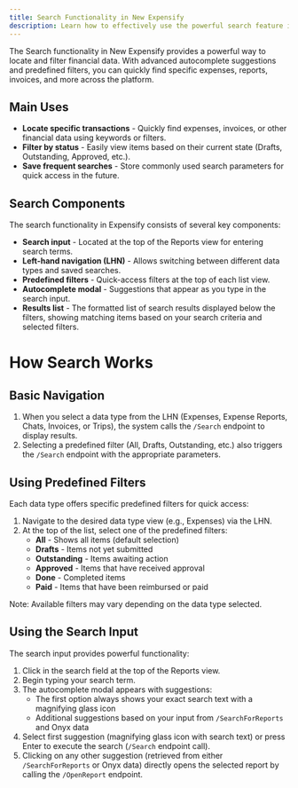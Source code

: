 ```yaml
---
title: Search Functionality in New Expensify
description: Learn how to effectively use the powerful search feature in New Expensify to find and filter your financial data quickly and efficiently.
---
```

<div id="expensify-classic" markdown="1">

The Search functionality in New Expensify provides a powerful way to locate and filter financial data. 
With advanced autocomplete suggestions and predefined filters, you can quickly find specific expenses, reports, 
invoices, and more across the platform.

## Main Uses

- **Locate specific transactions** - Quickly find expenses, invoices, or other financial data using keywords or filters.
- **Filter by status** - Easily view items based on their current state (Drafts, Outstanding, Approved, etc.).
- **Save frequent searches** - Store commonly used search parameters for quick access in the future.

## Search Components
The search functionality in Expensify consists of several key components:

- **Search input** - Located at the top of the Reports view for entering search terms.
- **Left-hand navigation (LHN)** - Allows switching between different data types and saved searches.
- **Predefined filters** - Quick-access filters at the top of each list view.
- **Autocomplete modal** - Suggestions that appear as you type in the search input.
- **Results list** - The formatted list of search results displayed below the filters, showing matching items based on 
your search criteria and selected filters.

# How Search Works
## Basic Navigation
1. When you select a data type from the LHN (Expenses, Expense Reports, Chats, Invoices, or Trips), the system calls the `/Search` endpoint to display results.
2. Selecting a predefined filter (All, Drafts, Outstanding, etc.) also triggers the `/Search` endpoint with the appropriate parameters.

## Using Predefined Filters
Each data type offers specific predefined filters for quick access:

1. Navigate to the desired data type view (e.g., Expenses) via the LHN.
2. At the top of the list, select one of the predefined filters:
    - **All** - Shows all items (default selection)
    - **Drafts** - Items not yet submitted
    - **Outstanding** - Items awaiting action
    - **Approved** - Items that have received approval
    - **Done** - Completed items
    - **Paid** - Items that have been reimbursed or paid

Note: Available filters may vary depending on the data type selected.

## Using the Search Input
The search input provides powerful functionality:
1. Click in the search field at the top of the Reports view.
2. Begin typing your search term.
3. The autocomplete modal appears with suggestions:
    - The first option always shows your exact search text with a magnifying glass icon
    - Additional suggestions based on your input from `/SearchForReports` and Onyx data
4. Select first suggestion (magnifying glass icon with search text) or press Enter to execute the search (`/Search` endpoint call).
5. Clicking on any other suggestion (retrieved from either `/SearchForReports` or Onyx data) directly opens the selected report by calling the `/OpenReport` endpoint.
